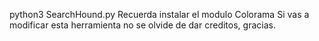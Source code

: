 python3 SearchHound.py <usuario>
Recuerda instalar el modulo Colorama
Si vas a modificar esta herramienta no se olvide de dar creditos, gracias.
